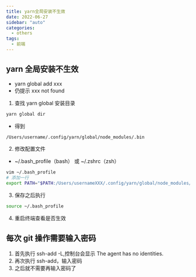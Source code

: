 ```yaml
---
title: yarn全局安装不生效
date: 2022-06-27
sidebar: "auto"
categories:
  - others
tags:
  - 前端
---
```


## yarn 全局安装不生效

- yarn global add xxx
- 仍提示 xxx not found

1.  查找 yarn global 安装目录

```sh
yarn global dir
```

- 得到

```sh
/Users/username/.config/yarn/global/node_modules/.bin
```

2.  修改配置文件

- ~/.bash_profile（bash） 或 ~/.zshrc（zsh）

```sh
vim ~/.bash_profile
# 添加一行
export PATH="$PATH:/Users/usernameXXX/.config/yarn/global/node_modules/.bin"
```

3.  保存之后执行

```sh
source ~/.bash_profile
```

4.  重启终端查看是否生效

## 每次 git 操作需要输入密码

1.  首先执行 ssh-add -L,控制台会显示 The agent has no identities.
2.  再次执行 ssh-add，输入密码
3.  之后就不需要再输入密码了
